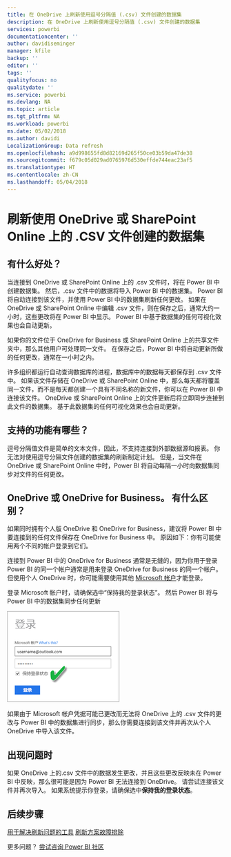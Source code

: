 ```yaml
---
title: 在 OneDrive 上刷新使用逗号分隔值 (.csv) 文件创建的数据集
description: 在 OneDrive 上刷新使用逗号分隔值 (.csv) 文件创建的数据集
services: powerbi
documentationcenter: ''
author: davidiseminger
manager: kfile
backup: ''
editor: ''
tags: ''
qualityfocus: no
qualitydate: ''
ms.service: powerbi
ms.devlang: NA
ms.topic: article
ms.tgt_pltfrm: NA
ms.workload: powerbi
ms.date: 05/02/2018
ms.author: davidi
LocalizationGroup: Data refresh
ms.openlocfilehash: a9d998655fd8d82169d265f50ce03b59da47de38
ms.sourcegitcommit: f679c05d029ad0765976d530effde744eac23af5
ms.translationtype: HT
ms.contentlocale: zh-CN
ms.lasthandoff: 05/04/2018
---
```

# <a name="refresh-a-dataset-created-from-a-csv-file-on-onedrive-or-sharepoint-online"></a>刷新使用 OneDrive 或 SharePoint Online 上的 .CSV 文件创建的数据集
## <a name="what-are-the-advantages"></a>有什么好处？
当连接到 OneDrive 或 SharePoint Online 上的 .csv 文件时，将在 Power BI 中创建数据集。 然后，.csv 文件中的数据将导入 Power BI 中的数据集。 Power BI 将自动连接到该文件，并使用 Power BI 中的数据集刷新任何更改。 如果在 OneDrive 或 SharePoint Online 中编辑 .csv 文件，则在保存之后，通常大约一小时，这些更改将在 Power BI 中显示。 Power BI 中基于数据集的任何可视化效果也会自动更新。

如果你的文件位于 OneDrive for Business 或 SharePoint Online 上的共享文件夹中，那么其他用户可处理同一文件。 在保存之后，Power BI 中将自动更新所做的任何更改，通常在一小时之内。

许多组织都运行自动查询数据库的进程，数据库中的数据每天都保存到 .csv 文件中。 如果该文件存储在 OneDrive 或 SharePoint Online 中，那么每天都将覆盖同一文件，而不是每天都创建一个具有不同名称的新文件，你可以在 Power BI 中连接该文件。 OneDrive 或 SharePoint Online 上的文件更新后将立即同步连接到此文件的数据集。 基于此数据集的任何可视化效果也会自动更新。

## <a name="whats-supported"></a>支持的功能有哪些？
逗号分隔值文件是简单的文本文件，因此，不支持连接到外部数据源和报表。 你无法对使用逗号分隔文件创建的数据集的刷新制定计划。 但是，当文件在 OneDrive 或 SharePoint Online 中时，Power BI 将自动每隔一小时向数据集同步对文件的任何更改。

## <a name="onedrive-or-onedrive-for-business-whats-the-difference"></a>OneDrive 或 OneDrive for Business。 有什么区别？
如果同时拥有个人版 OneDrive 和 OneDrive for Business，建议将 Power BI 中要连接到的任何文件保存在 OneDrive for Business 中。 原因如下：你有可能使用两个不同的帐户登录到它们。

连接到 Power BI 中的 OneDrive for Business 通常是无缝的，因为你用于登录 Power BI 的同一个帐户通常是用来登录 OneDrive for Business 的同一个帐户。 但使用个人 OneDrive 时，你可能需要使用其他 [Microsoft 帐户](http://www.microsoft.com/account/default.aspx)才能登录。

登录 Microsoft 帐户时，请确保选中“保持我的登录状态”。 然后 Power BI 将与 Power BI 中的数据集同步任何更新

![](media/refresh-csv-file-onedrive/refresh_signin_keepmesignedin.png)

如果由于 Microsoft 帐户凭据可能已更改而无法将 OneDrive 上的 .csv 文件的更改与 Power BI 中的数据集进行同步，那么你需要连接到该文件并再次从个人 OneDrive 中导入该文件。

## <a name="when-things-go-wrong"></a>出现问题时
如果 OneDrive 上的.csv 文件中的数据发生更改，并且这些更改反映未在 Power BI 中反映，那么很可能是因为 Power BI 无法连接到 OneDrive。 请尝试连接该文件并再次导入。 如果系统提示你登录，请确保选中**保持我的登录状态**。

## <a name="next-steps"></a>后续步骤
[用于解决刷新问题的工具](service-gateway-onprem-tshoot.md)
[刷新方案故障排除](refresh-troubleshooting-refresh-scenarios.md)

更多问题？ [尝试咨询 Power BI 社区](https://community.powerbi.com/)

